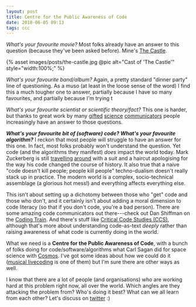 ```yaml
---
layout: post
title: Centre for the Public Awareness of Code
date: 2018-06-05 09:13
tags: ccc
---
```


_What's your favourite movie?_ Most folks already have an answer to this
question (because they've been asked before). Mine's [The
Castle](https://www.imdb.com/title/tt0118826/).

{% asset images/posts/the-castle.jpg @pic alt="Cast of 'The Castle'" style="width:100%;" %}

_What's your favourite band/album?_ Again, a pretty standard "dinner party" line
of questioning. As a muso (at least in the loose sense of the word) I find this
a much tougher one to answer, partially because I have so many favourites, and
partially because I'm trying t

_What's your favourite scientist or scientific theory/fact?_ This one is harder,
but thanks to great work by many
[gifted](https://en.wikipedia.org/wiki/Carl_Sagan) [science](http://drkarl.com/)
[communicators](https://twitter.com/ANU_CPAS) people increasingly have an answer
to those questions.

**_What's your favourite bit of (software) code? What's your favourite
algorithm?_** I reckon that most people will struggle to have an answer for this
one. In fact, most folks probably won't understand the question. Yet code (and
the algorithms they manifest) _does_ impact the world today. Mark Zuckerberg is
still
[travelling](https://www.washingtonpost.com/news/the-switch/wp/2018/04/11/zuckerberg-facebook-hearing-congress-house-testimony/)
[around](http://www.latimes.com/business/technology/la-fi-tn-facebook-zuckerberg-europe-20180522-story.html)
with a suit and a haircut apologising for the way his code changed the course of
history. It also true that a naive "code doesn't kill people; people kill
people" techno-dualism doesn't really stack up in practice. The modern world is
a complex, socio-technical assemblage (a glorious hot mess!) and everything
affects everything else.

This isn't about setting up a dichotomy between those who "get" code and those
who don't, and it certainly isn't about adding a moral dimension to code
literacy (so that if you don't code, you're a bad person). There are some
amazing code communicators out there---check out Dan Shiffman on the [Coding
Train](http://thecodingtrain.com/). And there's stuff like [Critical Code
Studies
(CCS)](http://www.electronicbookreview.com/thread/electropoetics/codology),
although that's more about understanding code-as-text _deeply_ rather than
raising awareness of what code is currently doing in the world.

What we need is a **Centre for the Public Awareness of Code**, with a bunch of
folks doing for code/software/algorithms what Carl Sagan did for space science
with [Cosmos](https://en.wikipedia.org/wiki/Cosmos:_A_Personal_Voyage). I've got
some ideas about how we could do it ([musical
livecoding](https://vimeo.com/269115310) is one of them) but I'm sure there are
other ways as well.

I know that there are a lot of people (and organisations) who are working hard
at this problem right now, all over the world. Which angles are they attacking
the problem from? Who's doing it best? What can we all learn from each other?
Let's discuss on [twitter](https://twitter.com/benswift) :)
